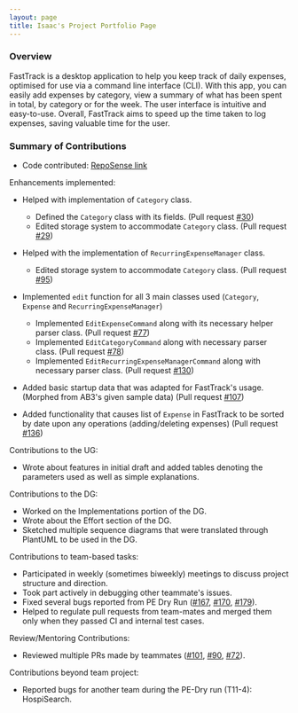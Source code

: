```yaml
---
layout: page
title: Isaac's Project Portfolio Page
---
```


### Overview

FastTrack is a desktop application to help you keep track of daily expenses, optimised for use via a command line interface (CLI). With this app, you can easily add expenses by category, view a summary of what has been spent in total, by category or for the week. The user interface is intuitive and easy-to-use. Overall, FastTrack aims to speed up the time taken to log expenses, saving valuable time for the user.

### Summary of Contributions

- Code contributed: [RepoSense link](https://nus-cs2103-ay2223s2.github.io/tp-dashboard/?search=gitsac&breakdown=true&sort=groupTitle%20dsc&sortWithin=title&since=2023-02-17&timeframe=commit&mergegroup=&groupSelect=groupByRepos&checkedFileTypes=docs~functional-code~test-code~other)

Enhancements implemented:
- Helped with implementation of `Category` class.
    
    - Defined the `Category` class with its fields. (Pull request [#30](https://github.com/AY2223S2-CS2103T-W09-2/tp/issues/30))
    - Edited storage system to accommodate `Category` class. (Pull request [#29](https://github.com/AY2223S2-CS2103T-W09-2/tp/issues/29))


- Helped with the implementation of `RecurringExpenseManager` class.

  - Edited storage system to accommodate `Category` class. (Pull request [#95](https://github.com/AY2223S2-CS2103T-W09-2/tp/issues/95))


- Implemented `edit` function for all 3 main classes used (`Category`, `Expense` and `RecurringExpenseManager`)

  - Implemented `EditExpenseCommand` along with its necessary helper parser class. (Pull request [#77](https://github.com/AY2223S2-CS2103T-W09-2/tp/issues/79))
  - Implemented `EditCategoryCommand` along with necessary parser class. (Pull request [#78](https://github.com/AY2223S2-CS2103T-W09-2/tp/issues/78))
  - Implemented `EditRecurringExpenseManagerCommand` along with necessary parser class. (Pull request [#130](https://github.com/AY2223S2-CS2103T-W09-2/tp/issues/130))


- Added basic startup data that was adapted for FastTrack's usage. (Morphed from AB3's given sample data) (Pull request [#107](https://github.com/AY2223S2-CS2103T-W09-2/tp/issues/107))


- Added functionality that causes list of `Expense` in FastTrack to be sorted by date upon any operations (adding/deleting expenses) (Pull request [#136](https://github.com/AY2223S2-CS2103T-W09-2/tp/issues/136))


Contributions to the UG:
- Wrote about features in initial draft and added tables denoting the parameters used as well as simple explanations.

Contributions to the DG:
- Worked on the Implementations portion of the DG.
- Wrote about the Effort section of the DG.
- Sketched multiple sequence diagrams that were translated through PlantUML to be used in the DG.

Contributions to team-based tasks:
- Participated in weekly (sometimes biweekly) meetings to discuss project structure and direction.
- Took part actively in debugging other teammate's issues.
- Fixed several bugs reported from PE Dry Run ([#167](https://github.com/AY2223S2-CS2103T-W09-2/tp/issues/167), [#170](https://github.com/AY2223S2-CS2103T-W09-2/tp/issues/170), [#179](https://github.com/AY2223S2-CS2103T-W09-2/tp/issues/179)).
- Helped to regulate pull requests from team-mates and merged them only when they passed CI and internal test cases.

Review/Mentoring Contributions:
- Reviewed multiple PRs made by teammates ([#101](https://github.com/AY2223S2-CS2103T-W09-2/tp/pull/101), [#90](https://github.com/AY2223S2-CS2103T-W09-2/tp/pull/90), [#72](https://github.com/AY2223S2-CS2103T-W09-2/tp/pull/72)).

Contributions beyond team project:
- Reported bugs for another team during the PE-Dry run (T11-4): HospiSearch.
